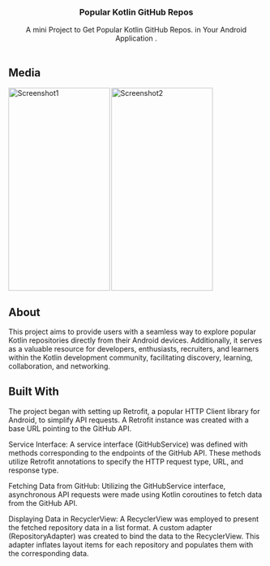   <h3 align="center">Popular Kotlin GitHub Repos </h3>

  <p align="center">
    A mini Project to Get Popular Kotlin GitHub Repos. in Your Android Application .
    <br/>
    <br/>
  </p>
</p>



## Media
<img src="https://github.com/Aditys018/PopularKotlinGitHBRepos/assets/100122761/84d5b6d6-f414-4c49-a3e7-1a2d98a9dc61" width="200" height="400" align="left" alt="Screenshot1">


<img src="https://github.com/Aditys018/PopularKotlinGitHBRepos/assets/100122761/09609755-b11a-4dbb-b49a-07ae2ecdcb3e" width="200" height="400" align="center" alt="Screenshot2">



## About
This project aims to provide users with a seamless way to explore popular Kotlin repositories directly from their Android devices. Additionally, it serves as a valuable resource for developers, enthusiasts, recruiters, and learners within the Kotlin development community, facilitating discovery, learning, collaboration, and networking.


## Built With

The project began with setting up Retrofit, a popular HTTP Client library for Android, to simplify API requests. A Retrofit instance was created with a base URL pointing to the GitHub API.

Service Interface: A service interface (GitHubService) was defined with methods corresponding to the endpoints of the GitHub API. These methods utilize Retrofit annotations to specify the HTTP request type, URL, and response type.

Fetching Data from GitHub: Utilizing the GitHubService interface, asynchronous API requests were made using Kotlin coroutines to fetch data from the GitHub API.

Displaying Data in RecyclerView: A RecyclerView was employed to present the fetched repository data in a list format. A custom adapter (RepositoryAdapter) was created to bind the data to the RecyclerView. This adapter inflates layout items for each repository and populates them with the corresponding data.






